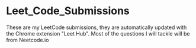 # Leet_Code_Submissions
These are my LeetCode submissions, they are automatically updated with the Chrome extension "Leet Hub". Most of the questions I will tackle will be from Neetcode.io
